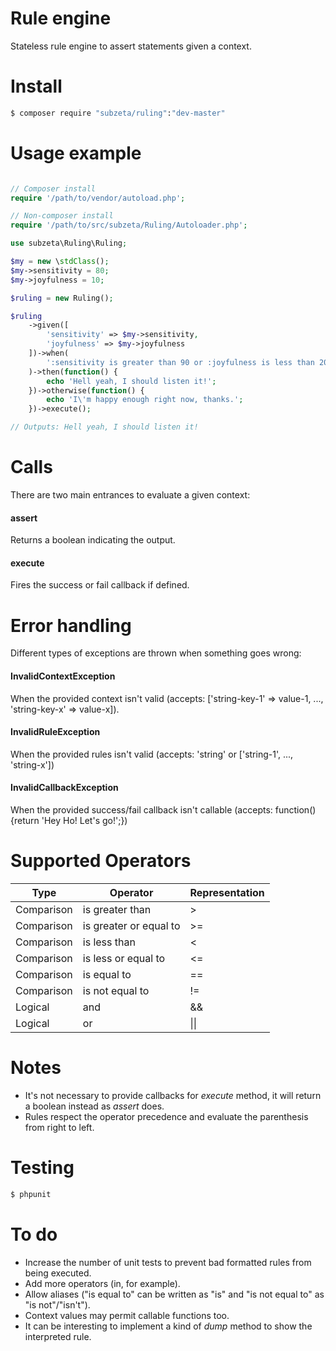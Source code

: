 # Rule engine
Stateless rule engine to assert statements given a context.

# Install
```bash
$ composer require "subzeta/ruling":"dev-master"
```

# Usage example
```php

// Composer install
require '/path/to/vendor/autoload.php';

// Non-composer install
require '/path/to/src/subzeta/Ruling/Autoloader.php';

use subzeta\Ruling\Ruling;

$my = new \stdClass();
$my->sensitivity = 80;
$my->joyfulness = 10;

$ruling = new Ruling();

$ruling
    ->given([
        'sensitivity' => $my->sensitivity,
        'joyfulness' => $my->joyfulness
    ])->when(
        ':sensitivity is greater than 90 or :joyfulness is less than 20'
    )->then(function() {
        echo 'Hell yeah, I should listen it!';
    })->otherwise(function() {
        echo 'I\'m happy enough right now, thanks.';
    })->execute();

// Outputs: Hell yeah, I should listen it!
```

# Calls
There are two main entrances to evaluate a given context:
#### assert
Returns a boolean indicating the output.
#### execute
Fires the success or fail callback if defined.

# Error handling
Different types of exceptions are thrown when something goes wrong:
#### InvalidContextException
When the provided context isn't valid (accepts: ['string-key-1' => value-1, ..., 'string-key-x' => value-x]).
#### InvalidRuleException
When the provided rules isn't valid (accepts: 'string' or ['string-1', ..., 'string-x']) 
#### InvalidCallbackException
When the provided success/fail callback isn't callable (accepts: function(){return 'Hey Ho! Let\'s go!';})

# Supported Operators
Type | Operator | Representation
---- | -------- | -----------
Comparison | is greater than | >
Comparison | is greater or equal to | >=
Comparison | is less than | <
Comparison | is less or equal to | <=
Comparison | is equal to | ==
Comparison | is not equal to | !=
Logical | and | &&
Logical | or | \|\|

# Notes
* It's not necessary to provide callbacks for *execute* method, it will return a boolean instead as *assert* does.
* Rules respect the operator precedence and evaluate the parenthesis from right to left.

# Testing
```bash
$ phpunit
```

# To do
* Increase the number of unit tests to prevent bad formatted rules from being executed.
* Add more operators (in, for example).
* Allow aliases ("is equal to" can be written as "is" and "is not equal to" as "is not"/"isn't").
* Context values may permit callable functions too.
* It can be interesting to implement a kind of *dump* method to show the interpreted rule.
